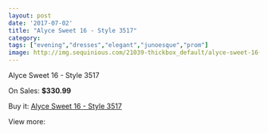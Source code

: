 ```yaml
---
layout: post
date: '2017-07-02'
title: "Alyce Sweet 16 - Style 3517"
category: 
tags: ["evening","dresses","elegant","junoesque","prom"]
image: http://img.sequinious.com/21039-thickbox_default/alyce-sweet-16-style-3517.jpg
---
```

Alyce Sweet 16 - Style 3517

On Sales: **$330.99**
<a href="https://www.sequinious.com/9389-alyce-sweet-16-style-3517.html"><amp-img layout="responsive" width="600" height="600" src="//img.sequinious.com/21039-thickbox_default/alyce-sweet-16-style-3517.jpg" alt="Alyce Sweet 16 - Style 3517 0" /></a>
<a href="https://www.sequinious.com/9389-alyce-sweet-16-style-3517.html"><amp-img layout="responsive" width="600" height="600" src="//img.sequinious.com/21040-thickbox_default/alyce-sweet-16-style-3517.jpg" alt="Alyce Sweet 16 - Style 3517 1" /></a>

Buy it: [Alyce Sweet 16 - Style 3517](https://www.sequinious.com/9389-alyce-sweet-16-style-3517.html "Alyce Sweet 16 - Style 3517")

View more: [](https://www.sequinious.com/- "")